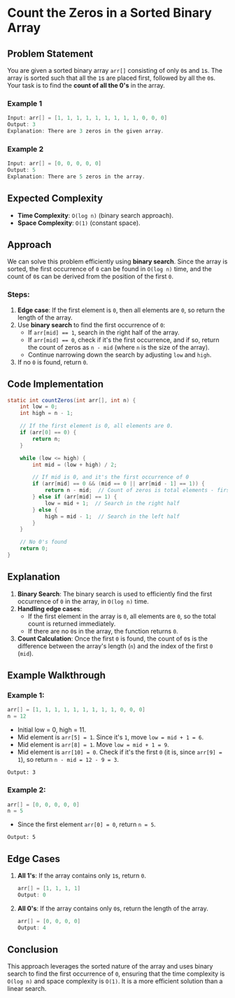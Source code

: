 
# Count the Zeros in a Sorted Binary Array

## Problem Statement

You are given a sorted binary array `arr[]` consisting of only `0`s and `1`s. The array is sorted such that all the `1`s are placed first, followed by all the `0`s. Your task is to find the **count of all the 0's** in the array.

### Example 1

```java
Input: arr[] = [1, 1, 1, 1, 1, 1, 1, 1, 1, 0, 0, 0]
Output: 3
Explanation: There are 3 zeros in the given array.
```
### Example 2


```java
Input: arr[] = [0, 0, 0, 0, 0]
Output: 5
Explanation: There are 5 zeros in the array.
```

## Expected Complexity

- **Time Complexity**: `O(log n)` (binary search approach).
- **Space Complexity**: `O(1)` (constant space).

## Approach

We can solve this problem efficiently using **binary search**. Since the array is sorted, the first occurrence of `0` can be found in `O(log n)` time, and the count of `0`s can be derived from the position of the first `0`.

### Steps:
1. **Edge case**: If the first element is `0`, then all elements are `0`, so return the length of the array.
2. Use **binary search** to find the first occurrence of `0`:
   - If `arr[mid] == 1`, search in the right half of the array.
   - If `arr[mid] == 0`, check if it's the first occurrence, and if so, return the count of zeros as `n - mid` (where `n` is the size of the array).
   - Continue narrowing down the search by adjusting `low` and `high`.
3. If no `0` is found, return `0`.

## Code Implementation

```java
static int countZeros(int arr[], int n) {
    int low = 0;
    int high = n - 1;

    // If the first element is 0, all elements are 0.
    if (arr[0] == 0) {
        return n;
    }

    while (low <= high) {
        int mid = (low + high) / 2;

        // If mid is 0, and it's the first occurrence of 0
        if (arr[mid] == 0 && (mid == 0 || arr[mid - 1] == 1)) {
            return n - mid;  // Count of zeros is total elements - first index of 0
        } else if (arr[mid] == 1) {
            low = mid + 1;  // Search in the right half
        } else {
            high = mid - 1;  // Search in the left half
        }
    }

    // No 0's found
    return 0;
}
```

## Explanation

1. **Binary Search**: The binary search is used to efficiently find the first occurrence of `0` in the array, in `O(log n)` time.
2. **Handling edge cases**: 
   - If the first element in the array is `0`, all elements are `0`, so the total count is returned immediately.
   - If there are no `0`s in the array, the function returns `0`.
3. **Count Calculation**: Once the first `0` is found, the count of `0`s is the difference between the array's length (`n`) and the index of the first `0` (`mid`).

## Example Walkthrough

### Example 1:
```java
arr[] = [1, 1, 1, 1, 1, 1, 1, 1, 1, 0, 0, 0]
n = 12
```
- Initial low = 0, high = 11.
- Mid element is `arr[5] = 1`. Since it's `1`, move `low = mid + 1 = 6`.
- Mid element is `arr[8] = 1`. Move `low = mid + 1 = 9`.
- Mid element is `arr[10] = 0`. Check if it's the first `0` (it is, since `arr[9] = 1`), so return `n - mid = 12 - 9 = 3`.

```
Output: 3
```

### Example 2:
```java
arr[] = [0, 0, 0, 0, 0]
n = 5
```
- Since the first element `arr[0] = 0`, return `n = 5`.

```
Output: 5
```

## Edge Cases

1. **All 1's**: If the array contains only `1`s, return `0`.
   ```java
   arr[] = [1, 1, 1, 1]
   Output: 0
   ```
2. **All 0's**: If the array contains only `0`s, return the length of the array.
   ```java
   arr[] = [0, 0, 0, 0]
   Output: 4
   ```

## Conclusion

This approach leverages the sorted nature of the array and uses binary search to find the first occurrence of `0`, ensuring that the time complexity is `O(log n)` and space complexity is `O(1)`. It is a more efficient solution than a linear search.
